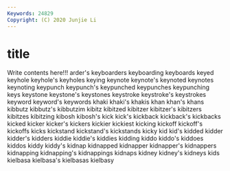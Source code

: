 ```yaml
---
Keywords: 24829
Copyright: (C) 2020 Junjie Li
---
```


# title

Write contents here!!!
arder's 
keyboarders 
keyboarding 
keyboards 
keyed 
keyhole 
keyhole's 
keyholes 
keying
keynote 
keynote's 
keynoted 
keynotes 
keynoting 
keypunch 
keypunch's 
keypunched 
keypunches 
keypunching
keys 
keystone 
keystone's 
keystones 
keystroke 
keystroke's 
keystrokes 
keyword 
keyword's 
keywords
khaki 
khaki's 
khakis 
khan 
khan's 
khans 
kibbutz 
kibbutz's 
kibbutzim 
kibitz
kibitzed 
kibitzer 
kibitzer's 
kibitzers 
kibitzes 
kibitzing 
kibosh 
kibosh's 
kick 
kick's
kickback 
kickback's 
kickbacks 
kicked 
kicker 
kicker's 
kickers 
kickier 
kickiest 
kicking
kickoff 
kickoff's 
kickoffs 
kicks 
kickstand 
kickstand's 
kickstands 
kicky 
kid 
kid's
kidded 
kidder 
kidder's 
kidders 
kiddie 
kiddie's 
kiddies 
kidding 
kiddo 
kiddo's
kiddoes 
kiddos 
kiddy 
kiddy's 
kidnap 
kidnapped 
kidnapper 
kidnapper's 
kidnappers 
kidnapping
kidnapping's 
kidnappings 
kidnaps 
kidney 
kidney's 
kidneys 
kids 
kielbasa 
kielbasa's 
kielbasas
kielbasy 

